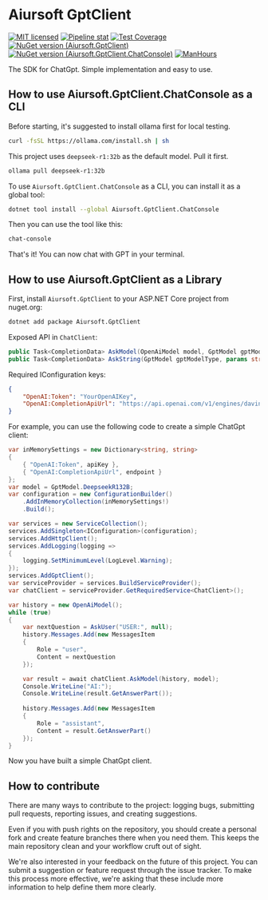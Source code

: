 # Aiursoft GptClient

[![MIT licensed](https://img.shields.io/badge/license-MIT-blue.svg)](https://gitlab.aiursoft.cn/aiursoft/gptClient/-/blob/master/LICENSE)
[![Pipeline stat](https://gitlab.aiursoft.cn/aiursoft/gptClient/badges/master/pipeline.svg)](https://gitlab.aiursoft.cn/aiursoft/gptClient/-/pipelines)
[![Test Coverage](https://gitlab.aiursoft.cn/aiursoft/gptClient/badges/master/coverage.svg)](https://gitlab.aiursoft.cn/aiursoft/gptClient/-/pipelines)
[![NuGet version (Aiursoft.GptClient)](https://img.shields.io/nuget/v/Aiursoft.GptClient.svg)](https://www.nuget.org/packages/Aiursoft.GptClient/)
[![NuGet version (Aiursoft.GptClient.ChatConsole)](https://img.shields.io/nuget/v/Aiursoft.GptClient.ChatConsole.svg)](https://www.nuget.org/packages/Aiursoft.GptClient.ChatConsole/)
[![ManHours](https://manhours.aiursoft.cn/r/gitlab.aiursoft.cn/aiursoft/GptClient.svg)](https://gitlab.aiursoft.cn/aiursoft/GptClient/-/commits/master?ref_type=heads)

The SDK for ChatGpt. Simple implementation and easy to use.

## How to use Aiursoft.GptClient.ChatConsole as a CLI

Before starting, it's suggested to install ollama first for local testing.

```bash
curl -fsSL https://ollama.com/install.sh | sh
```

This project uses `deepseek-r1:32b` as the default model. Pull it first.

```bash
ollama pull deepseek-r1:32b
```

To use `Aiursoft.GptClient.ChatConsole` as a CLI, you can install it as a global tool:

```bash
dotnet tool install --global Aiursoft.GptClient.ChatConsole
```

Then you can use the tool like this:

```bash
chat-console
```

That's it! You can now chat with GPT in your terminal.

## How to use Aiursoft.GptClient as a Library

First, install `Aiursoft.GptClient` to your ASP.NET Core project from nuget.org:

```bash
dotnet add package Aiursoft.GptClient
```

Exposed API in `ChatClient`:

```csharp
public Task<CompletionData> AskModel(OpenAiModel model, GptModel gptModelType);
public Task<CompletionData> AskString(GptModel gptModelType, params string[] content);
```

Required IConfiguration keys:

```json
{
    "OpenAI:Token": "YourOpenAIKey",
    "OpenAI:CompletionApiUrl": "https://api.openai.com/v1/engines/davinci/completions"
}
```

For example, you can use the following code to create a simple ChatGpt client:

```csharp
var inMemorySettings = new Dictionary<string, string>
{
    { "OpenAI:Token", apiKey },
    { "OpenAI:CompletionApiUrl", endpoint }
};
var model = GptModel.DeepseekR132B;
var configuration = new ConfigurationBuilder()
    .AddInMemoryCollection(inMemorySettings!)
    .Build();

var services = new ServiceCollection();
services.AddSingleton<IConfiguration>(configuration);
services.AddHttpClient();
services.AddLogging(logging =>
{
    logging.SetMinimumLevel(LogLevel.Warning);
});
services.AddGptClient();
var serviceProvider = services.BuildServiceProvider();
var chatClient = serviceProvider.GetRequiredService<ChatClient>();

var history = new OpenAiModel();
while (true)
{
    var nextQuestion = AskUser("USER:", null);
    history.Messages.Add(new MessagesItem
    {
        Role = "user",
        Content = nextQuestion
    });

    var result = await chatClient.AskModel(history, model);
    Console.WriteLine("AI:");
    Console.WriteLine(result.GetAnswerPart());
    
    history.Messages.Add(new MessagesItem
    {
        Role = "assistant",
        Content = result.GetAnswerPart()
    });
}
```

Now you have built a simple ChatGpt client.

## How to contribute

There are many ways to contribute to the project: logging bugs, submitting pull requests, reporting issues, and creating suggestions.

Even if you with push rights on the repository, you should create a personal fork and create feature branches there when you need them. This keeps the main repository clean and your workflow cruft out of sight.

We're also interested in your feedback on the future of this project. You can submit a suggestion or feature request through the issue tracker. To make this process more effective, we're asking that these include more information to help define them more clearly.

